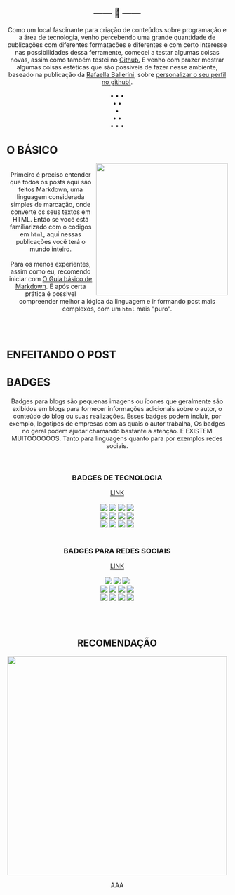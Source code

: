 <h2 align="center">—— 🦋 ——</h2>
<p align="center">
Como um local fascinante para criação de conteúdos sobre programação e a área de tecnologia, venho percebendo uma grande quantidade de publicações com diferentes formatações e diferentes e com certo interesse nas possibilidades dessa ferramente, comecei a testar algumas coisas novas, assim como também testei no <a href="https://www.youtube.com/watch?v=1kvc_dWs1f4"> Github.<a> E venho com prazer mostrar algumas coisas estéticas que são possiveis de fazer nesse ambiente, baseado na publicação da <a href="https://github.com/rafaballerini"> Rafaella Ballerini<a>, sobre <a href= "https://github.com/rafaballerini/PerfilGithub"> personalizar o seu perfil no github!<a>. <br> 

<p>

<p align="center">
  • • •<br>• •<br>• <br> • •<br> • • •
<p>


<div>
    <h1 align="left" style="font-size: 24px"> O BÁSICO </h1>
    <p>
        <img src="https://upload.wikimedia.org/wikipedia/commons/thumb/4/48/Markdown-mark.svg/800px-Markdown-mark.svg.png" align="right"  width="300.5px" height="auto">
</div>   
<divd>
<p align="center">
   <br> Primeiro é preciso entender que todos os posts aqui são feitos Markdown, uma linguagem considerada simples de marcação, onde converte os seus textos em HTML. Então se você está familiarizado com o codigos em <code>html</code>, aqui nessas publicações você terá o mundo inteiro. <br><br> Para os menos experientes, assim como eu, recomendo iniciar com <a href= "https://docs.pipz.com/central-de-ajuda/learning-center/guia-basico-de-markdown#open"> O Guia básico de Markdown<a>. E após certa prática é possivel compreender melhor a lógica da linguagem e ir formando post mais complexos, com um <code>html</code> mais "puro".
<p>

<br><br>


<div>
    <h1 align="left" style="font-size: 24px"> ENFEITANDO O POST</h1>
    <h2 align="left" style="font-size: 24px"> BADGES</h2>
    <p align="center">
    Badges para blogs são pequenas imagens ou ícones que geralmente são exibidos em blogs para fornecer informações adicionais sobre o autor, o conteúdo do blog ou suas realizações. Esses badges podem incluir, por exemplo, logotipos de empresas com as quais o autor trabalha, Os badges no geral podem ajudar chamando bastante a atenção. E EXISTEM MUITOOOOOOS. Tanto para linguagens quanto para por exemplos redes sociais. </p><br>
    <h3 align="center"> BADGES DE TECNOLOGIA </h3>
    <p align="center">
       <a href="https://github.com/Ileriayo/markdown-badges"> LINK <a> <br><br>
        <img src="https://img.shields.io/badge/Python-3776AB?style=for-the-badge&logo=python&logoColor=white"/> 
        <img src="https://img.shields.io/badge/javascript-%23323330.svg?style=for-the-badge&logo=javascript&logoColor=%23F7DF1E"/> 
        <img src="https://img.shields.io/badge/html5-%23E34F26.svg?style=for-the-badge&logo=html5&logoColor=white"/>  
        <img src="https://img.shields.io/badge/c++-%2300599C.svg?style=for-the-badge&logo=c%2B%2B&logoColor=white"/><br>
        <img src="https://img.shields.io/badge/lua-%232C2D72.svg?style=for-the-badge&logo=lua&logoColor=white"/> 
        <img src="https://img.shields.io/badge/php-%23777BB4.svg?style=for-the-badge&logo=php&logoColor=white"/> 
        <img src="https://img.shields.io/badge/markdown-%23000000.svg?style=for-the-badge&logo=markdown&logoColor=white"/> 
        <img src="https://img.shields.io/badge/.NET-5C2D91?style=for-the-badge&logo=.net&logoColor=white"/>  <br>
        <img src="https://img.shields.io/badge/steam-%23000000.svg?style=for-the-badge&logo=steam&logoColor=white"/>
        <img src="https://img.shields.io/badge/unity-%23000000.svg?style=for-the-badge&logo=unity&logoColor=white"/>
        <img src="https://img.shields.io/badge/AWS-%23FF9900.svg?style=for-the-badge&logo=amazon-aws&logoColor=white"/>
        <img src="https://img.shields.io/badge/Microsoft-0078D4?style=for-the-badge&logo=microsoft&logoColor=white"/>
    <br><br>
    <h3 align="center"> BADGES PARA REDES SOCIAIS </h3>
     <p align="center">
        <a href="https://dev.to/envoy_/150-badges-for-github-pnk"> LINK <a> <br><br>
        <img src="https://img.shields.io/badge/Telegram-2CA5E0?style=for-the-badge&logo=telegram&logoColor=white"/> 
        <img src="https://img.shields.io/badge/WhatsApp-25D366?style=for-the-badge&logo=whatsapp&logoColor=white"/>
        <img src="https://img.shields.io/badge/Discord-7289DA?style=for-the-badge&logo=discord&logoColor=white"/>  <br>
        <img src="https://img.shields.io/badge/Instagram-E4405F?style=for-the-badge&logo=instagram&logoColor=white"/> 
        <img src="https://img.shields.io/badge/Reddit-FF4500?style=for-the-badge&logo=reddit&logoColor=white"/> 
        <img src="https://img.shields.io/badge/Twitter-1DA1F2?style=for-the-badge&logo=twitter&logoColor=white"/> 
        <img src="https://img.shields.io/badge/TikTok-000000?style=for-the-badge&logo=tiktok&logoColor=white"/>  <br>
        <img src="https://img.shields.io/badge/Twitch-9146FF?style=for-the-badge&logo=twitch&logoColor=white"/>
        <img src="https://img.shields.io/badge/Netflix-E50914?style=for-the-badge&logo=netflix&logoColor=white"/>
        <img src="https://img.shields.io/badge/Quora-%23B92B27.svg?&style=for-the-badge&logo=Quora&logoColor=white"/>
        <img src="https://img.shields.io/badge/Pinterest-%23E60023.svg?&style=for-the-badge&logo=Pinterest&logoColor=white"/>
<br><br>
<br><br>



<div align="center">
  <h2> RECOMENDAÇÃO </h2>
  <a href="https://www.youtube.com/watch?v=TsaLQAetPLU&list=PLGnfNqkwCpWS9-2jHAFQkwI7ZTZdtY6Az&index=19&t=1028s"><img src="https://i.ytimg.com/vi/TsaLQAetPLU/maxresdefault.jpg" width="500.5px" height="auto"> <a>

AAA
